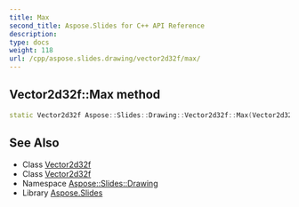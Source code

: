 ```yaml
---
title: Max
second_title: Aspose.Slides for C++ API Reference
description: 
type: docs
weight: 118
url: /cpp/aspose.slides.drawing/vector2d32f/max/
---
```

## Vector2d32f::Max method




```cpp
static Vector2d32f Aspose::Slides::Drawing::Vector2d32f::Max(Vector2d32f l, Vector2d32f r)
```

## See Also

* Class [Vector2d32f](../)
* Class [Vector2d32f](../)
* Namespace [Aspose::Slides::Drawing](../../)
* Library [Aspose.Slides](../../../)
